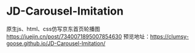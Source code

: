 # JD-Carousel-Imitation

原生js、html、css仿写京东首页轮播图
https://juejin.cn/post/7340071895007854630
预览地址：https://clumsy-goose.github.io/JD-Carousel-Imitation/
